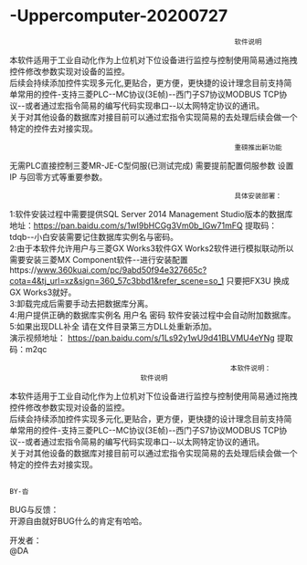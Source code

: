 # -Uppercomputer-20200727
                                                           软件说明
本软件适用于工业自动化作为上位机对下位设备进行监控与控制使用简易通过拖拽控件修改参数实现对设备的监控。  
后续会持续添加控件实现多元化,更贴合，更方便，更快捷的设计理念目前支持简单常用的控件-支持三菱PLC--MC协议(3E帧)--西门子S7协议MODBUS TCP协议--或者通过宏指令简易的编写代码实现串口--以太网特定协议的通讯。  
关于对其他设备的数据库对接目前可以通过宏指令实现简易的去处理后续会做一个特定的控件去对接实现。   
 
                                                           重磅推出新功能
无需PLC直接控制三菱MR-JE-C型伺服(已测试完成) 需要提前配置伺服参数 设置IP 与回零方式等重要参数。
 
                                                           具体安装部署：    
1:软件安装过程中需要提供SQL Server 2014 Management Studio版本的数据库 地址：https://pan.baidu.com/s/1wI9bHCGg3Vm0b_lGw71mFQ 提取码：tdqb--小白安装需要记住数据库实例名与密码。   
2:由于本软件允许用户与三菱GX Works3软件GX Works2软件进行模拟联动所以需要安装三菱MX Component软件--进行安装配置https://www.360kuai.com/pc/9abd50f94e327665c?cota=4&tj_url=xz&sign=360_57c3bbd1&refer_scene=so_1 只要把FX3U 换成GX Works3就好。   
3:卸载完成后需要手动去把数据库分离。   
4:用户提供正确的数据库实例名  用户名 密码 软件安装过程中会自动附加数据库。  
5:如果出现DLL补全 请在文件目录第三方DLL处重新添加。   
演示视频地址：  https://pan.baidu.com/s/1Ls92y1wU9d41BLVMU4eYNg 提取码：m2qc
  
                                                          本软件说明：    
                                    软件说明  
  本软件适用于工业自动化作为上位机对下位设备进行监控与控制使用简易通过拖拽控件修改参数实现对设备的监控。   
  后续会持续添加控件实现多元化,更贴合，更方便，更快捷的设计理念目前支持简单常用的控件-支持三菱PLC--MC协议(3E帧)--西门子S7协议MODBUS TCP协议--或者通过宏指令简易的编写代码实现串口--以太网特定协议的通讯。  
  关于对其他设备的数据库对接目前可以通过宏指令实现简易的去处理后续会做一个特定的控件去对接实现。  
    
                                                                                  BY-沓  


BUG与反馈：  
开源自由就好BUG什么的肯定有哈哈。  

开发者：  
@DA

